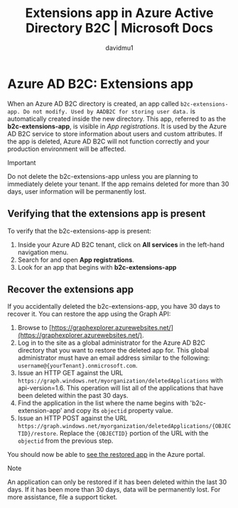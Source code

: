﻿---
title: Extensions app in Azure Active Directory B2C | Microsoft Docs
description: Restoring the b2c-extensions-app.
services: active-directory-b2c
author: davidmu1
manager: mtillman

ms.service: active-directory
ms.workload: identity
ms.topic: conceptual
ms.date: 9/06/2017
ms.author: davidmu
ms.component: B2C
---

# Azure AD B2C: Extensions app

When an Azure AD B2C directory is created, an app called `b2c-extensions-app. Do not modify. Used by AADB2C for storing user data.` is automatically created inside the new directory. This app, referred to as the **b2c-extensions-app**, is visible in *App registrations*. It is used by the Azure AD B2C service to store information about users and custom attributes. If the app is deleted, Azure AD B2C will not function correctly and your production environment will be affected.

> [!IMPORTANT]
> Do not delete the b2c-extensions-app unless you are planning to immediately delete your tenant. If the app remains deleted for more than 30 days, user information will be permanently lost.

## Verifying that the extensions app is present

To verify that the b2c-extensions-app is present:

1. Inside your Azure AD B2C tenant, click on **All services** in the left-hand navigation menu.
1. Search for and open **App registrations**.
1. Look for an app that begins with **b2c-extensions-app**

## Recover the extensions app

If you accidentally deleted the b2c-extensions-app, you have 30 days to recover it. You can restore the app using the Graph API:

1. Browse to [https://graphexplorer.azurewebsites.net/](https://graphexplorer.azurewebsites.net/).
1. Log in to the site as a global administrator for the Azure AD B2C directory that you want to restore the deleted app for. This global administrator must have an email address similar to the following: `username@{yourTenant}.onmicrosoft.com`.
1. Issue an HTTP GET against the URL `https://graph.windows.net/myorganization/deletedApplications` with api-version=1.6. This operation will list all of the applications that have been deleted within the past 30 days.
1. Find the application in the list where the name begins with 'b2c-extension-app’ and copy its `objectid` property value.
1. Issue an HTTP POST against the URL `https://graph.windows.net/myorganization/deletedApplications/{OBJECTID}/restore`. Replace the `{OBJECTID}` portion of the URL with the `objectid` from the previous step. 

You should now be able to [see the restored app](#verifying-that-the-extensions-app-is-present) in the Azure portal.

> [!NOTE]
> An application can only be restored if it has been deleted within the last 30 days. If it has been more than 30 days, data will be permanently lost. For more assistance, file a support ticket.